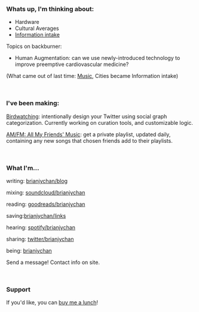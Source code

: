 ### Whats up, I'm thinking about:

- Hardware
- Cultural Averages
- [Information intake](https://birdwatching.netlify.app)

Topics on backburner:

- Human Augmentation: can we use newly-introduced technology to improve preemptive cardiovascular medicine?


(What came out of last time: [Music](https://soundcloud.com/brianjychan/sets/extensions), Cities became Information intake)

<br/>

### I've been making:

[Birdwatching](https://birdwatching.netlify.app): intentionally design your Twitter using social graph categorization. Currently working on curation tools, and customizable logic.

[AM/FM: All My Friends' Music](https://amfm.me): get a private playlist, updated daily, containing any new songs that chosen friends add to their playlists.


<br/>

### What I'm...

writing: [brianjychan/blog](https://brianjychan.com/blog)

mixing: [soundcloud/brianjychan](https://soundcloud.com/brianjychan/sets/extensions)

reading: [goodreads/brianjychan](https://goodreads.com/brianjychan)

saving:[brianjychan/links](https://brianjychan.com/links)

hearing: [spotify/brianjychan](https://open.spotify.com/user/1246296634)

sharing: [twitter/brianjychan](https://twitter.com/brianjychan)

being: [brianjychan](https://brianjychan.com)

Send a message! Contact info on site.


<br/>

### Support 

If you'd like, you can [buy me a lunch](https://buymeacoff.ee/brianjychan)!
